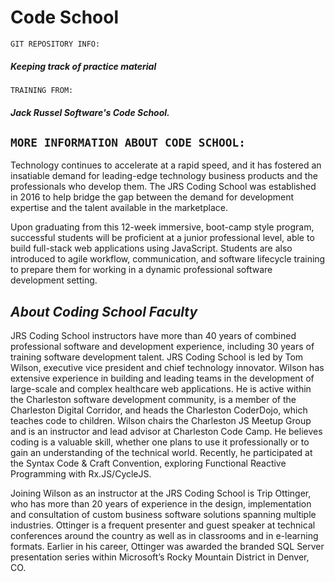 # Code School

`GIT REPOSITORY INFO:`
##### Keeping track of practice material
`TRAINING FROM:`
##### Jack Russel Software's Code School.

`MORE INFORMATION ABOUT CODE SCHOOL:`
---
Technology continues to accelerate at a rapid speed, and it has fostered an insatiable demand for leading-edge technology business products and the professionals who develop them. The JRS Coding School was established in 2016 to help bridge the gap between the demand for development expertise and the talent available in the marketplace.

Upon graduating from this 12-week immersive, boot-camp style program, successful students will be proficient at a junior professional level, able to build full-stack web applications using JavaScript. Students are also introduced to agile workflow, communication, and software lifecycle training to prepare them for working in a dynamic professional software development setting.

*About Coding School Faculty*
---
JRS Coding School instructors have more than 40 years of combined professional software and development experience, including 30 years of training software development talent. JRS Coding School is led by Tom Wilson, executive vice president and chief technology innovator. Wilson has extensive experience in building and leading teams in the development of large-scale and complex healthcare web applications. He is active within the Charleston software development community, is a member of the Charleston Digital Corridor, and heads the Charleston CoderDojo, which teaches code to children. Wilson chairs the Charleston JS Meetup Group and is an instructor and lead advisor at Charleston Code Camp. He believes coding is a valuable skill, whether one plans to use it professionally or to gain an understanding of the technical world. Recently, he participated at the Syntax Code & Craft Convention, exploring Functional Reactive Programming with Rx.JS/CycleJS.

Joining Wilson as an instructor at the JRS Coding School is Trip Ottinger, who has more than 20 years of experience in the design, implementation and consultation of custom business software solutions spanning multiple industries. Ottinger is a frequent presenter and guest speaker at technical conferences around the country as well as in classrooms and in e-learning formats. Earlier in his career, Ottinger was awarded the branded SQL Server presentation series within Microsoft’s Rocky Mountain District in Denver, CO.
